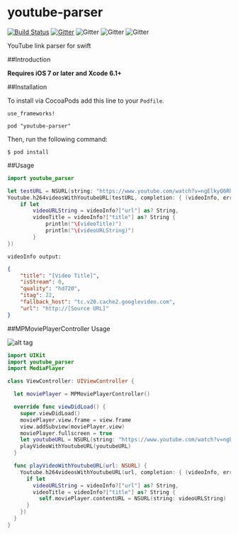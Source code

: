 # youtube-parser
[![Build Status](https://travis-ci.org/toygard/youtube-parser.svg?branch=master)](https://travis-ci.org/toygard/youtube-parser) [![Gitter](https://badges.gitter.im/Join%20Chat.svg)](https://gitter.im/isair/JSONHelper?utm_source=badge&utm_medium=badge&utm_campaign=pr-badge) ![Gitter](https://img.shields.io/badge/license-MIT-blue.svg) ![Gitter](https://img.shields.io/github/issues/toygard/youtube-parser.svg) ![Gitter](https://img.shields.io/badge/platform-iOS-brightgreen.svg)

YouTube link parser for swift

##Introduction

__Requires iOS 7 or later and Xcode 6.1+__

##Installation

To install via CocoaPods add this line to your `Podfile`.

```
use_frameworks!

pod "youtube-parser"
```

Then, run the following command:

```$ pod install```

##Usage

```swift
import youtube_parser
```

```swift
let testURL = NSURL(string: "https://www.youtube.com/watch?v=ngElkyQ6Rhs")!
Youtube.h264videosWithYoutubeURL(testURL, completion: { (videoInfo, error) -> Void in
    if let
        videoURLString = videoInfo?["url"] as? String,
        videoTitle = videoInfo?["title"] as? String {
            println("\(videoTitle)")
            println("\(videoURLString)")
        }
})
```

```
videoInfo output: 
```
```json
{
    "title": "[Video Title]",
    "isStream": 0,
    "quality": "hd720",
    "itag": 22,
    "fallback_host": "tc.v20.cache2.googlevideo.com",
    "url": "http://[Source URL]"
}
```

##MPMoviePlayerController Usage

![alt tag](http://s10.postimg.org/5j1mristl/i_OS_Simulator_Screen_Shot_Jul_12_2015_14_33_02.png)

```swift
import UIKit
import youtube_parser
import MediaPlayer

class ViewController: UIViewController {

  let moviePlayer = MPMoviePlayerController()

  override func viewDidLoad() {
    super.viewDidLoad()
    moviePlayer.view.frame = view.frame
    view.addSubview(moviePlayer.view)
    moviePlayer.fullscreen = true
    let youtubeURL = NSURL(string: "https://www.youtube.com/watch?v=ngElkyQ6Rhs")!
    playVideoWithYoutubeURL(youtubeURL)
  }

  func playVideoWithYoutubeURL(url: NSURL) {
    Youtube.h264videosWithYoutubeURL(url, completion: { (videoInfo, error) -> Void in
      if let
        videoURLString = videoInfo?["url"] as? String,
        videoTitle = videoInfo?["title"] as? String {
          self.moviePlayer.contentURL = NSURL(string: videoURLString)
      }
    })
  }
}
```
